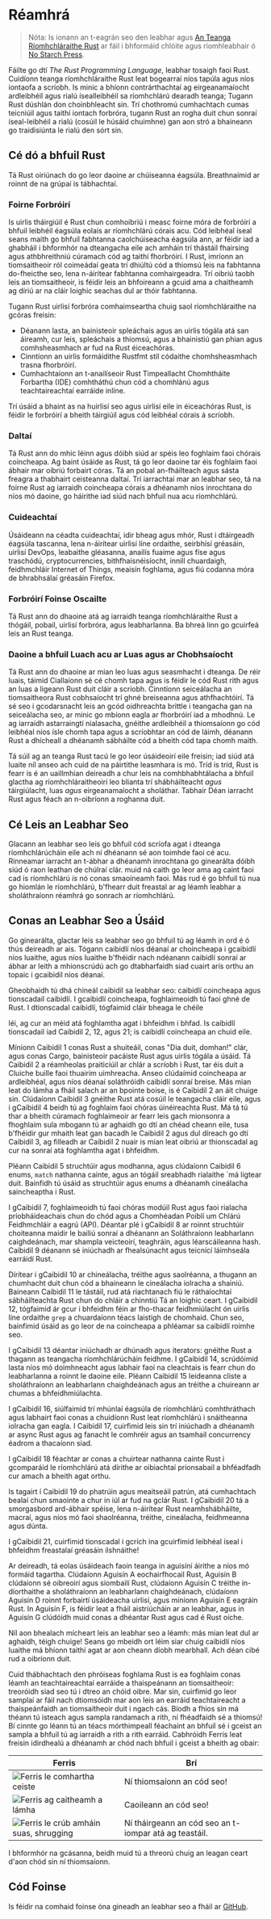 # Réamhrá

> Nóta: Is ionann an t-eagrán seo den leabhar agus [An Teanga Ríomhchláraithe 
> Rust][nsprust] ar fáil i bhformáid chlóite agus ríomhleabhair ó [No Starch
> Press][nsp].

[nsprust]: https://nostarch.com/rust-programming-language-2nd-edition
[nsp]: https://nostarch.com/

Fáilte go dtí _The Rust Programming Language_, leabhar tosaigh faoi Rust.
Cuidíonn teanga ríomhchláraithe Rust leat bogearraí níos tapúla agus níos iontaofa a scríobh.
Is minic a bhíonn contrárthachtaí ag eirgeanamaíocht ardleibhéil agus rialú ísealleibhéil sa ríomhchlárú
dearadh teanga; Tugann Rust dúshlán don choinbhleacht sin. Trí chothromú cumhachtach
cumas teicniúil agus taithí iontach forbróra, tugann Rust an rogha duit
chun sonraí íseal-leibhéil a rialú (cosúil le húsáid chuimhne) gan aon stró
a bhaineann go traidisiúnta le rialú den sórt sin.

## Cé dó a bhfuil Rust

Tá Rust oiriúnach do go leor daoine ar chúiseanna éagsúla. Breathnaímid ar roinnt de
na grúpaí is tábhachtaí.

### Foirne Forbróirí

Is uirlis tháirgiúil é Rust chun comhoibriú i measc foirne móra de
forbróirí a bhfuil leibhéil éagsúla eolais ar ríomhchlárú córais acu. Cód leibhéal íseal
seans maith go bhfuil fabhtanna caolchúiseacha éagsúla ann, ar féidir iad a ghabháil i bhformhór na dteangacha eile
ach amháin trí thástáil fhairsing agus athbhreithniú cúramach cód ag taithí
fhorbróirí. I Rust, imríonn an tiomsaitheoir ról coimeádaí geata trí dhiúltú
cód a thiomsú leis na fabhtanna do-fheicthe seo, lena n-áirítear fabhtanna comhairgeadra. Trí oibriú
taobh leis an tiomsaitheoir, is féidir leis an bhfoireann a gcuid ama a chaitheamh ag díriú ar na cláir
loighic seachas dul ar thóir fabhtanna.

Tugann Rust uirlisí forbróra comhaimseartha chuig saol ríomhchláraithe na gcóras freisin:

- Déanann lasta, an bainisteoir spleáchais agus an uirlis tógála atá san áireamh, cur leis,
 spleáchais a thiomsú, agus a bhainistiú gan phian agus comhsheasmhach ar fud na Rust
 éiceachóras.
- Cinntíonn an uirlis formáidithe Rustfmt stíl códaithe chomhsheasmhach trasna
 fhorbróirí.
- Cumhachtaíonn an t-anailíseoir Rust Timpeallacht Chomhtháite Forbartha (IDE)
 comhtháthú chun cód a chomhlánú agus teachtaireachtaí earráide inlíne.

Trí úsáid a bhaint as na huirlisí seo agus uirlisí eile in éiceachóras Rust, is féidir le forbróirí a bheith
táirgiúil agus cód leibhéal córais á scríobh.

### Daltaí

Tá Rust ann do mhic léinn agus dóibh siúd ar spéis leo foghlaim faoi chórais
coincheapa. Ag baint úsáide as Rust, tá go leor daoine tar éis foghlaim faoi ábhair mar oibriú
forbairt córas. Tá an pobal an-fháilteach agus sásta freagra a thabhairt
ceisteanna daltaí. Trí iarrachtaí mar an leabhar seo, tá na foirne Rust ag iarraidh
coincheapa córais a dhéanamh níos inrochtana do níos mó daoine, go háirithe iad siúd nach bhfuil nua acu
ríomhchlárú.

### Cuideachtaí

Úsáideann na céadta cuideachtaí, idir bheag agus mhór, Rust i dtáirgeadh éagsúla
tascanna, lena n-áirítear uirlisí líne ordaithe, seirbhísí gréasáin, uirlisí DevOps, leabaithe
gléasanna, anailís fuaime agus físe agus traschódú, cryptocurrencies,
bithfhaisnéisíocht, innill chuardaigh, feidhmchláir Internet of Things, meaisín
foghlama, agus fiú codanna móra de bhrabhsálaí gréasáin Firefox.

### Forbróirí Foinse Oscailte

Tá Rust ann do dhaoine atá ag iarraidh teanga ríomhchláraithe Rust a thógáil, pobail,
uirlisí forbróra, agus leabharlanna. Ba bhreá linn go gcuirfeá leis an Rust
teanga.

### Daoine a bhfuil Luach acu ar Luas agus ar Chobhsaíocht

Tá Rust ann do dhaoine ar mian leo luas agus seasmhacht i dteanga. De réir luais, táimid
Ciallaíonn sé cé chomh tapa agus is féidir le cód Rust rith agus an luas a ligeann Rust duit
cláir a scríobh. Cinntíonn seiceálacha an tiomsaitheora Rust cobhsaíocht trí ghné
breiseanna agus athfhachtóirí. Tá sé seo i gcodarsnacht leis an gcód oidhreachta brittle i
teangacha gan na seiceálacha seo, ar minic go mbíonn eagla ar fhorbróirí iad a mhodhnú. Le
ag iarraidh astarraingtí nialasacha, gnéithe ardleibhéil a thiomsaíonn go
cód leibhéal níos ísle chomh tapa agus a scríobhtar an cód de láimh, déanann Rust a dhícheall a dhéanamh sábháilte
cód a bheith cód tapa chomh maith.

Tá súil ag an teanga Rust tacú le go leor úsáideoirí eile freisin; iad siúd atá luaite
níl anseo ach cuid de na páirtithe leasmhara is mó. Tríd is tríd, Rust is fearr
is é an uaillmhian deireadh a chur leis na comhbhabhtálacha a bhfuil glactha ag ríomhchláraitheoirí leo
blianta trí shábháilteacht _agus_ táirgiúlacht, luas _agus_ eirgeanamaíocht a sholáthar. Tabhair
Déan iarracht Rust agus féach an n-oibríonn a roghanna duit.

## Cé Leis an Leabhar Seo

Glacann an leabhar seo leis go bhfuil cód scríofa agat i dteanga ríomhchlárúcháin eile ach
ní dhéanann sé aon toimhde faoi cé acu. Rinneamar iarracht an t-ábhar a dhéanamh
inrochtana go ginearálta dóibh siúd ó raon leathan de chúlraí clár. muid
ná caith go leor ama ag caint faoi cad is ríomhchlárú _is_ nó conas smaoineamh
faoi. Más rud é go bhfuil tú nua go hiomlán le ríomhchlárú, b'fhearr duit freastal ar
ag léamh leabhar a sholáthraíonn réamhrá go sonrach ar ríomhchlárú.

## Conas an Leabhar Seo a Úsáid

Go ginearálta, glactar leis sa leabhar seo go bhfuil tú ag léamh in ord é ó thús deireadh
ar ais. Tógann caibidlí níos déanaí ar choincheapa i gcaibidlí níos luaithe, agus níos luaithe
b'fhéidir nach ndéanann caibidlí sonraí ar ábhar ar leith a mhionscrúdú ach go dtabharfaidh siad cuairt arís orthu
an topaic i gcaibidil níos déanaí.

Gheobhaidh tú dhá chineál caibidil sa leabhar seo: caibidlí coincheapa agus tionscadail
caibidlí. I gcaibidlí coincheapa, foghlaimeoidh tú faoi ghné de Rust. I dtionscadal
caibidlí, tógfaimid cláir bheaga le chéile

léi, ag cur an méid atá foghlamtha agat i bhfeidhm
i bhfad. Is caibidlí tionscadail iad Caibidil 2, 12, agus 21; is caibidlí coincheapa an chuid eile.

Míníonn Caibidil 1 conas Rust a shuiteáil, conas "Dia duit, domhan!" clár,
agus conas Cargo, bainisteoir pacáiste Rust agus uirlis tógála a úsáid. Tá Caibidil 2 a
réamheolas praiticiúil ar chlár a scríobh i Rust, tar éis duit a
Cluiche buille faoi thuairim uimhreacha. Anseo clúdaímid coincheapa ar ardleibhéal, agus níos déanaí
soláthróidh caibidlí sonraí breise. Más mian leat do lámha a fháil salach
ar an bpointe boise, is é Caibidil 2 an áit chuige sin. Clúdaíonn Caibidil 3 gnéithe Rust
atá cosúil le teangacha cláir eile, agus i gCaibidil 4
beidh tú ag foghlaim faoi chóras úinéireachta Rust. Má tá tú thar a bheith cúramach
foghlaimeoir ar fearr leis gach mionsonra a fhoghlaim sula mbogann tú ar aghaidh go dtí an chéad cheann eile, tusa
b'fhéidir gur mhaith leat gan bacadh le Caibidil 2 agus dul díreach go dtí Caibidil 3, ag filleadh ar Caibidil
2 nuair is mian leat oibriú ar thionscadal ag cur na sonraí atá foghlamtha agat i bhfeidhm.

Pléann Caibidil 5 struchtúir agus modhanna, agus clúdaíonn Caibidil 6 enums, `match`
nathanna cainte, agus an tógáil sreabhadh rialaithe `má ligtear duit. Bainfidh tú úsáid as struchtúir agus
enums a dhéanamh cineálacha saincheaptha i Rust.

I gCaibidil 7, foghlaimeoidh tú faoi chóras modúil Rust agus faoi rialacha príobháideachais
chun do chód agus a Chomhéadan Poiblí um Chlárú Feidhmchláir a eagrú
(API). Déantar plé i gCaibidil 8 ar roinnt struchtúir choiteanna maidir le bailiú sonraí a dhéanann an
Soláthraíonn leabharlann caighdeánach, mar shampla veicteoirí, teaghráin, agus léarscáileanna hash. Caibidil 9
déanann sé iniúchadh ar fhealsúnacht agus teicnící láimhseála earráidí Rust.

Dírítear i gCaibidil 10 ar chineálacha, tréithe agus saolréanna, a thugann an chumhacht duit
chun cód a bhaineann le cineálacha iolracha a shainiú. Baineann Caibidil 11 le tástáil,
rud atá riachtanach fiú le ráthaíochtaí sábháilteachta Rust chun do chláir a chinntiú
Tá an loighic ceart. I gCaibidil 12, tógfaimid ár gcur i bhfeidhm féin ar fho-thacar
feidhmiúlacht ón uirlis líne ordaithe `grep` a chuardaíonn téacs
laistigh de chomhaid. Chun seo, bainfimid úsáid as go leor de na coincheapa a phléamar sa
caibidlí roimhe seo.

I gCaibidil 13 déantar iniúchadh ar dhúnadh agus iterators: gnéithe Rust a thagann as
teangacha ríomhchlárúcháin feidhme. I gCaibidil 14, scrúdóimid lasta níos mó
doimhneacht agus labhair faoi na cleachtais is fearr chun do leabharlanna a roinnt le daoine eile.
Pléann Caibidil 15 leideanna cliste a sholáthraíonn an leabharlann chaighdeánach agus an
tréithe a chuireann ar chumas a bhfeidhmiúlachta.

I gCaibidil 16, siúlfaimid trí mhúnlaí éagsúla de ríomhchlárú comhthráthach agus
labhairt faoi conas a chuidíonn Rust leat ríomhchlárú i snáitheanna iolracha gan eagla. I
Caibidil 17, cuirfimid leis sin trí iniúchadh a dhéanamh ar async Rust agus ag fanacht le comhréir agus
an tsamhail concurrency éadrom a thacaíonn siad.

I gCaibidil 18 féachtar ar conas a chuirtear nathanna cainte Rust i gcomparáid le ríomhchlárú atá dírithe ar oibiachtaí
prionsabail a bhféadfadh cur amach a bheith agat orthu.

Is tagairt í Caibidil 19 do phatrúin agus meaitseáil patrún, atá cumhachtach
bealaí chun smaointe a chur in iúl ar fud na gclár Rust. I gCaibidil 20 tá a
smorgasbord ard-ábhair spéise, lena n-áirítear Rust neamhshábháilte, macraí, agus
níos mó faoi shaolréanna, tréithe, cineálacha, feidhmeanna agus dúnta.

I gCaibidil 21, cuirfimid tionscadal i gcrích ina gcuirfimid leibhéal íseal i bhfeidhm
freastalaí gréasáin ilshnáithe!

Ar deireadh, tá eolas úsáideach faoin teanga in aguisíní áirithe a
níos mó formáid tagartha. Clúdaíonn Aguisín A eochairfhocail Rust, Aguisín B
clúdaíonn sé oibreoirí agus siombailí Rust, clúdaíonn Aguisín C tréithe in-díorthaithe
a sholáthraíonn an leabharlann chaighdeánach, clúdaíonn Aguisín D roinnt forbairtí úsáideacha
uirlisí, agus míníonn Aguisín E eagráin Rust. In Aguisín F, is féidir leat a fháil
aistriúcháin ar an leabhar, agus in Aguisín G clúdóidh muid conas a dhéantar Rust agus
cad é Rust oíche.

Níl aon bhealach mícheart leis an leabhar seo a léamh: más mian leat dul ar aghaidh, téigh chuige!
Seans go mbeidh ort léim siar chuig caibidlí níos luaithe má bhíonn taithí agat ar aon cheann díobh
mearbhall. Ach déan cibé rud a oibríonn duit.

<span id="ferris"></span>

Cuid thábhachtach den phróiseas foghlama Rust is ea foghlaim conas léamh an
teachtaireachtaí earráide a thaispeánann an tiomsaitheoir: treoróidh siad seo tú i dtreo an chóid oibre.
Mar sin, cuirfimid go leor samplaí ar fáil nach dtiomsóidh mar aon leis an earráid
teachtaireacht a thaispeánfaidh an tiomsaitheoir duit i ngach cás. Bíodh a fhios sin má théann tú isteach
agus sampla randamach a rith, ní fhéadfaidh sé a thiomsú! Bí cinnte go léann tú an
téacs mórthimpeall féachaint an bhfuil sé i gceist an sampla a bhfuil tú ag iarraidh a rith a rith
earráid. Cabhróidh Ferris leat freisin idirdhealú a dhéanamh ar chód nach bhfuil i gceist a bheith ag obair:



| Ferris                                                                                                              | Brí                                                    |
| ------------------------------------------------------------------------------------------------------------------- | ------------------------------------------------------ |
| <img src="img/ferris/does_not_compile.svg" class="ferris-explain" alt="Ferris le comhartha ceiste"/>                | Ní thiomsaíonn an cód seo!                             |
| <img src="img/ferris/panics.svg" class="ferris-explain" alt="Ferris ag caitheamh a lámha"/>                         | Caoileann an cód seo!                                  |
| <img src="img/ferris/not_desired_behavior.svg" class="ferris-explain" alt="Ferris le crúb amháin suas, shrugging"/> | Ní tháirgeann an cód seo an t-iompar atá ag teastáil.  |


I bhformhór na gcásanna, beidh muid tú a threorú chuig an leagan ceart d'aon chód sin ní thiomsaíonn.

## Cód Foinse

Is féidir na comhaid foinse óna gineadh an leabhar seo a fháil ar
[GitHub][leabhar].

[leabhar]: https://github.com/rust-lang/book/tree/main/src
